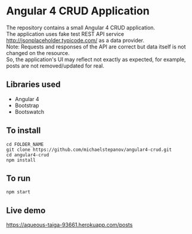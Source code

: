 # Angular 4 CRUD Application

The repository contains a small Angular 4 CRUD application.  
The application uses fake test REST API service http://jsonplaceholder.typicode.com/ as a data provider.  
Note: Requests and responses of the API are correct but data itself is not changed on the resource.  
So, the application's UI may reflect not exactly as expected, for example, posts are not removed/updated for real.

## Libraries used

* Angular 4
* Bootstrap
* Bootswatch

## To install

	cd FOLDER_NAME
    git clone https://github.com/michaelstepanov/angular4-crud.git
    cd angular4-crud
    npm install
	
## To run

	npm start

## Live demo

https://aqueous-taiga-93661.herokuapp.com/posts
